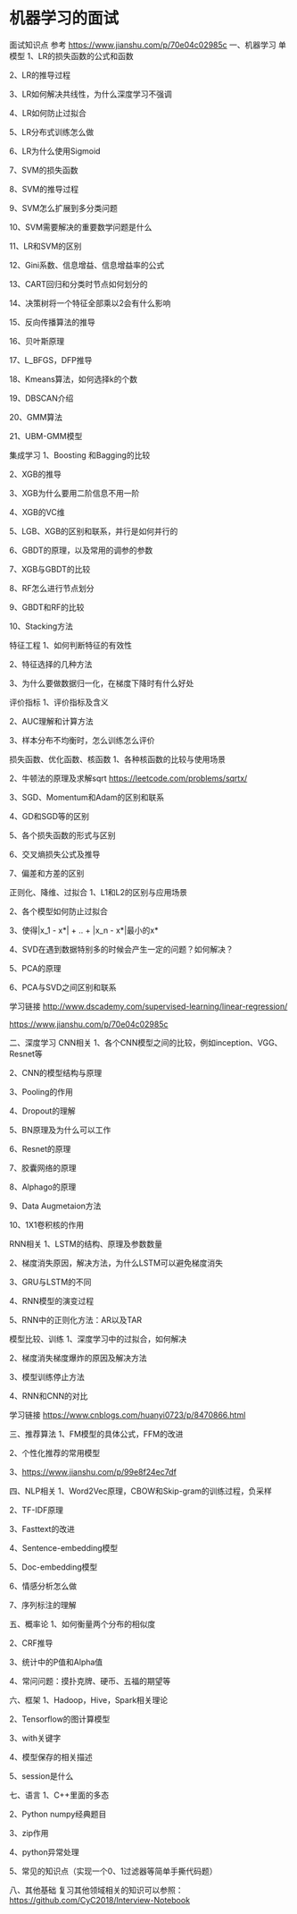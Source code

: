 # 机器学习的面试
面试知识点 
参考 https://www.jianshu.com/p/70e04c02985c
一、机器学习
单模型
1、LR的损失函数的公式和函数

2、LR的推导过程

3、LR如何解决共线性，为什么深度学习不强调

4、LR如何防止过拟合

5、LR分布式训练怎么做

6、LR为什么使用Sigmoid

7、SVM的损失函数

8、SVM的推导过程

9、SVM怎么扩展到多分类问题

10、SVM需要解决的重要数学问题是什么

11、LR和SVM的区别

12、Gini系数、信息增益、信息增益率的公式

13、CART回归和分类时节点如何划分的

14、决策树将一个特征全部乘以2会有什么影响

15、反向传播算法的推导

16、贝叶斯原理

17、L_BFGS，DFP推导

18、Kmeans算法，如何选择k的个数

19、DBSCAN介绍

20、GMM算法

21、UBM-GMM模型

集成学习
1、Boosting 和Bagging的比较

2、XGB的推导

3、XGB为什么要用二阶信息不用一阶

4、XGB的VC维

5、LGB、XGB的区别和联系，并行是如何并行的

6、GBDT的原理，以及常用的调参的参数

7、XGB与GBDT的比较

8、RF怎么进行节点划分

9、GBDT和RF的比较

10、Stacking方法

特征工程
1、如何判断特征的有效性

2、特征选择的几种方法

3、为什么要做数据归一化，在梯度下降时有什么好处

评价指标
1、评价指标及含义

2、AUC理解和计算方法

3、样本分布不均衡时，怎么训练怎么评价

损失函数、优化函数、核函数
1、各种核函数的比较与使用场景

2、牛顿法的原理及求解sqrt https://leetcode.com/problems/sqrtx/

3、SGD、Momentum和Adam的区别和联系

4、GD和SGD等的区别

5、各个损失函数的形式与区别

6、交叉熵损失公式及推导

7、偏差和方差的区别

正则化、降维、过拟合
1、L1和L2的区别与应用场景

2、各个模型如何防止过拟合

3、使得|x_1 - x*| + .. + |x_n - x*|最小的x*

4、SVD在遇到数据特别多的时候会产生一定的问题？如何解决？

5、PCA的原理

6、PCA与SVD之间区别和联系

学习链接
http://www.dscademy.com/supervised-learning/linear-regression/

https://www.jianshu.com/p/70e04c02985c


二、深度学习
CNN相关
1、各个CNN模型之间的比较，例如inception、VGG、Resnet等

2、CNN的模型结构与原理

3、Pooling的作用

4、Dropout的理解

5、BN原理及为什么可以工作

6、Resnet的原理

7、胶囊网络的原理

8、Alphago的原理

9、Data Augmetaion方法

10、1X1卷积核的作用

RNN相关
1、LSTM的结构、原理及参数数量

2、梯度消失原因，解决方法，为什么LSTM可以避免梯度消失

3、GRU与LSTM的不同

4、RNN模型的演变过程

5、RNN中的正则化方法：AR以及TAR

模型比较、训练
1、深度学习中的过拟合，如何解决

2、梯度消失梯度爆炸的原因及解决方法

3、模型训练停止方法

4、RNN和CNN的对比

学习链接
https://www.cnblogs.com/huanyi0723/p/8470866.html


三、推荐算法
1、FM模型的具体公式，FFM的改进

2、个性化推荐的常用模型

3、https://www.jianshu.com/p/99e8f24ec7df


四、NLP相关
1、Word2Vec原理，CBOW和Skip-gram的训练过程，负采样

2、TF-IDF原理

3、Fasttext的改进

4、Sentence-embedding模型

5、Doc-embedding模型

6、情感分析怎么做

7、序列标注的理解


五、概率论
1、如何衡量两个分布的相似度

2、CRF推导

3、统计中的P值和Alpha值

4、常问问题：摸扑克牌、硬币、五福的期望等


六、框架
1、Hadoop，Hive，Spark相关理论

2、Tensorflow的图计算模型

3、with关键字

4、模型保存的相关描述

5、session是什么


七、语言
1、C++里面的多态

2、Python numpy经典题目

3、zip作用

4、python异常处理

5、常见的知识点（实现一个0、1过滤器等简单手撕代码题）


八、其他基础
复习其他领域相关的知识可以参照：https://github.com/CyC2018/Interview-Notebook
